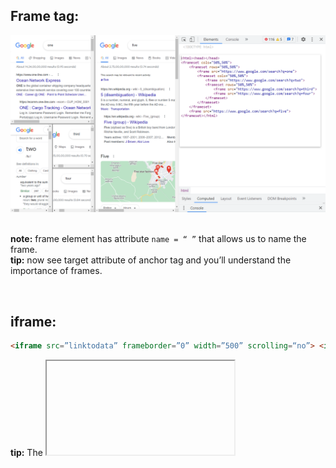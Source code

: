 ## Frame tag:
<div align="center">
 <img src="../images/frames.png" alt="example for frames">
</div>
 
<br/>**note:** frame element has attribute ``name = “ ”`` that allows us to name the frame. 
<br/>**tip:** now see target attribute of anchor tag and you’ll understand the importance of frames.


<br/>

## iframe:
```html
<iframe src=”linktodata” frameborder=”0” width=”500” scrolling=“no”> <iframe>
```
**tip:** The <iframe> tag specifies an inline frame.
<br/>An inline frame is used to embed another document within the current HTML document.
<br/>iframe is Primarily used to include resources from other domains or subdomains but can be used to include content from the same domain as well. 
<br/>The <iframe>'s strength is that the embedded code is 'live' i.e. dynamic and can communicate with the parent document.
 
<br/> 
 
# frame vs iframe ?
 
